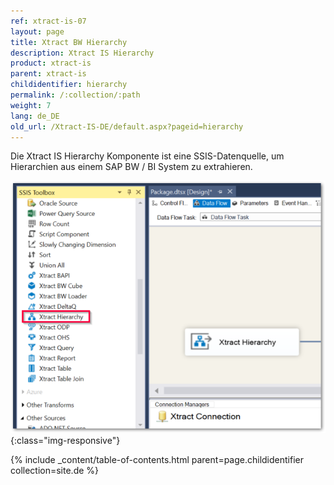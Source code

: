 ```yaml
---
ref: xtract-is-07
layout: page
title: Xtract BW Hierarchy
description: Xtract IS Hierarchy
product: xtract-is
parent: xtract-is
childidentifier: hierarchy
permalink: /:collection/:path
weight: 7
lang: de_DE
old_url: /Xtract-IS-DE/default.aspx?pageid=hierarchy
---
```


Die Xtract IS Hierarchy Komponente ist eine SSIS-Datenquelle, um Hierarchien aus einem SAP BW / BI System zu extrahieren.

![Hierarchy](/img/content/Hierarchy.png){:class="img-responsive"}


{% include _content/table-of-contents.html parent=page.childidentifier collection=site.de %}
